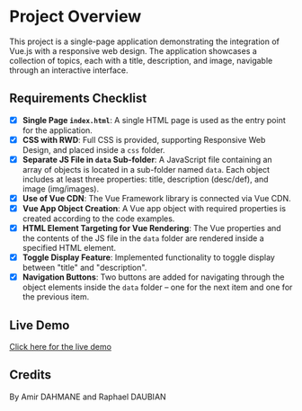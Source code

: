 # Project Overview

This project is a single-page application demonstrating the integration of Vue.js with a responsive web design. The application showcases a collection of topics, each with a title, description, and image, navigable through an interactive interface.

## Requirements Checklist

- [x] **Single Page `index.html`**: A single HTML page is used as the entry point for the application.
- [x] **CSS with RWD**: Full CSS is provided, supporting Responsive Web Design, and placed inside a `css` folder.
- [x] **Separate JS File in `data` Sub-folder**: A JavaScript file containing an array of objects is located in a sub-folder named `data`. Each object includes at least three properties: title, description (desc/def), and image (img/images).
- [x] **Use of Vue CDN**: The Vue Framework library is connected via Vue CDN.
- [x] **Vue App Object Creation**: A Vue app object with required properties is created according to the code examples.
- [x] **HTML Element Targeting for Vue Rendering**: The Vue properties and the contents of the JS file in the `data` folder are rendered inside a specified HTML element.
- [x] **Toggle Display Feature**: Implemented functionality to toggle display between "title" and "description".
- [x] **Navigation Buttons**: Two buttons are added for navigating through the object elements inside the `data` folder – one for the next item and one for the previous item.

## Live Demo

[Click here for the live demo](#)

## Credits

By Amir DAHMANE and Raphael DAUBIAN
